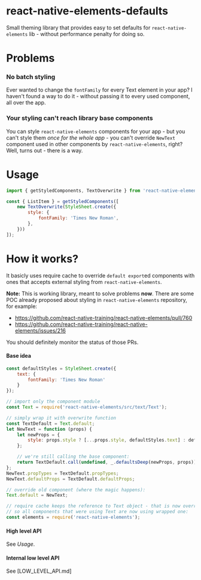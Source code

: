 react-native-elements-defaults
==============================

Small theming library that provides easy to set defaults for `react-native-elements` lib - without performance penalty for doing so.

# Problems

### No batch styling

Ever wanted to change the `fontFamily` for every Text element in your app? I haven't found a way to do it - without passing it to every used component, all over the app.

### Your styling can't reach library base components

You can style `react-native-elements` components for your app - but you can't style them *once for the whole app* - you can't override `NewText` component used in other components by `react-native-elements`, right? Well, turns out - there is a way.

# Usage

```javascript
import { getStyledComponents, TextOverwrite } from 'react-native-elements-defaults';

const { ListItem } = getStyledComponents([
    new TextOverwrite(StyleSheet.create({
        style: {
            fontFamily: 'Times New Roman',
        },
    }))
]);

```

# How it works?

It basicly uses require cache to override `default export`ed components with ones that accepts external styling from `react-native-elements`.

**Note:** This is working library, meant to solve problems **now**. There are some POC already proposed about styling in `react-native-elements` repository, for example:

* https://github.com/react-native-training/react-native-elements/pull/760
* https://github.com/react-native-training/react-native-elements/issues/216

You should definitely monitor the status of those PRs.

#### Base idea

```javascript
const defaultStyles = StyleSheet.create({
    text: {
        fontFamily: 'Times New Roman'
    }
});

// import only the component module
const Text = require('react-native-elements/src/text/Text');

// simply wrap it with overwrite function
const TextDefault = Text.default;
let NewText = function (props) {
    let newProps = {
        style: props.style ? [...props.style, defaultStyles.text] : defaultStyles.text,
    };

    // we're still calling the base component:
    return TextDefault.call(undefined, _.defaultsDeep(newProps, props));
};
NewText.propTypes = TextDefault.propTypes;
NewText.defaultProps = TextDefault.defaultProps;

// override old component (where the magic happens):
Text.default = NewText;

// require cache keeps the reference to Text object - that is now overriden,
// so all components that were using Text are now using wrapped one:
const elements = require('react-native-elements');
```

#### High level API

See _Usage_.

#### Internal low level API

See [LOW_LEVEL_API.md]
